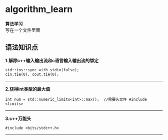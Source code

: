 # algorithm_learn
**算法学习**<br/>
写在一个文件里面<br/>

## 语法知识点
**1.解除c++输入输出流和c语言输入输出流的绑定**<br>
```
std::ios::sync_with_stdio(false);
cin.tie(0), cout.tie(0);
```
---------

**2.获得int类型的最大值**<br>
```
int num = std::numeric_limits<int>::max();  //需要头文件 #include <limits> 
```
---------

**3.c++万能头**<br>
```
#include <bits/stdc++.h>
```
---------
